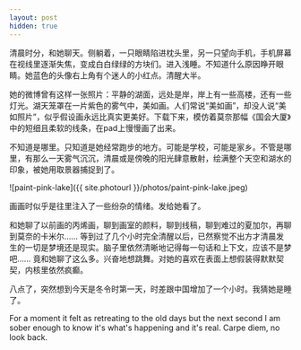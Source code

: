 ```yaml
---
layout: post
hidden: true
---
```


清晨时分，和她聊天。侧躺着，一只眼睛陷进枕头里，另一只望向手机，手机屏幕在视线里逐渐失焦，变成白白绿绿的方块们。进入浅睡。不知道什么原因睁开眼睛。她蓝色的头像右上角有个迷人的小红点。清醒大半。

她的微博曾有这样一张照片：平静的湖面，远处是岸，岸上有一些高楼，还有一些灯光。湖天笼罩在一片紫色的雾气中，美如画。人们常说“美如画”，却没人说“美如照片”，似乎假设画永远比真实更美好。下载下来，模仿着莫奈那幅《国会大厦》中的短细且柔软的线条，在pad上慢慢画了出来。

不知道是哪里。只知道是她经常跑步的地方。可能是学校，可能是家乡。不管是哪里，有那么一天雾气沉沉，清晨或是傍晚的阳光肆意散射，绘满整个天空和湖水的印象，被她用取景器捕捉到了。

![paint-pink-lake]({{ site.photourl }}/photos/paint-pink-lake.jpeg)

画画时似乎是往里注入了一些纷杂的情绪。发给她看了。

和她聊了以前画的丙烯画，聊到画室的颜料，聊到线稿，聊到难过的夏加尔，再聊到莫奈的卡米尔…… 等到过了几个小时完全清醒以后，已然察觉不出方才清晨发生的一切是梦境还是现实。脑子里依然清晰地记得每一句话和上下文，应该不是梦吧…… 竟和她聊了这么多。兴奋地想跳舞。对她的喜欢在表面上想假装得默默契契，内核里依然疯癫。

八点了，突然想到今天是冬令时第一天，时差跟中国增加了一个小时。我猜她是睡了。

For a moment it felt as retreating to the old days but the next second I am sober enough to know it's what's happening and it's real. Carpe diem, no look back.